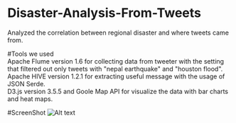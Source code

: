 # Disaster-Analysis-From-Tweets
Analyzed the correlation between regional disaster and where tweets came from.	
	
#Tools we used	
Apache Flume version 1.6 for collecting data from tweeter with the setting that filtered out only tweets with "nepal earthquake" and "houston flood".	
Apache HIVE version 1.2.1 for extracting useful message with the usage of JSON Serde.		
D3.js version 3.5.5 and Goole Map API for visualize the data with bar charts and heat maps.		

#ScreenShot
![Alt text](https://github.com/TCTseng/Disaster-Analysis-From-Tweets/raw/master/pics/pic1.png "Heat Map")

	
